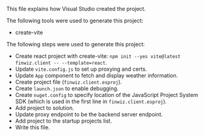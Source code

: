 This file explains how Visual Studio created the project.

The following tools were used to generate this project:
- create-vite

The following steps were used to generate this project:
- Create react project with create-vite: `npm init --yes vite@latest finwiz.client -- --template=react`.
- Update `vite.config.js` to set up proxying and certs.
- Update `App` component to fetch and display weather information.
- Create project file (`finwiz.client.esproj`).
- Create `launch.json` to enable debugging.
- Create `nuget.config` to specify location of the JavaScript Project System SDK (which is used in the first line in `finwiz.client.esproj`).
- Add project to solution.
- Update proxy endpoint to be the backend server endpoint.
- Add project to the startup projects list.
- Write this file.
